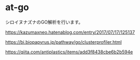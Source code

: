 # at-go
シロイヌナズナのGO解析を行います。

https://kazumaxneo.hatenablog.com/entry/2017/07/17/125137

https://bi.biopapyrus.jp/pathway/go/clusterprofiler.html

https://qiita.com/antiplastics/items/add3f8438cbe6b2b594e
